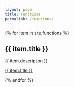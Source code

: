 ```yaml
---
layout: page
title: Functions
permalink: /functions/
---
```


{% for item in site.functions %}
  <h2>{{ item.title }}</h2>
  <p>{{ item.description }}</p>
  <p><a href="{{ item.url }}">{{ item.title }}</a></p>
{% endfor %}